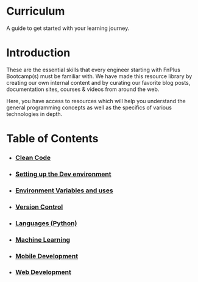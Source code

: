 # Curriculum

A guide to get started with your learning journey.

# Introduction

These are the essential skills that every engineer starting with FnPlus Bootcamp(s) must be familiar with. We have made this resource library by creating our own internal content and by curating our favorite blog posts, documentation sites, courses & videos from around the web.

Here, you have access to resources which will help you understand the general programming concepts as well as the specifics of various technologies in depth.

# Table of Contents

- ### **[Clean Code](https://github.com/fnplus/curriculum/tree/master/Clean%20Code)**

- ### **[Setting up the Dev environment](https://github.com/fnplus/curriculum/tree/master/Setting%20up%20the%20Environment)**

- ### **[Environment Variables and uses](https://github.com/fnplus/curriculum/tree/master/Setting%20up%20the%20Environment#environment-variables-and-uses)**

- ### **[Version Control](https://github.com/fnplus/curriculum/tree/master/Version%20Control)**

- ### **[Languages (Python)](https://github.com/fnplus/curriculum/tree/master/Python)**

- ### **[Machine Learning](https://github.com/fnplus/curriculum/tree/master/Machine%20Learning)**

- ### **[Mobile Development](https://github.com/fnplus/curriculum/tree/master/Mobile%20Dev)**

- ### **[Web Development](https://github.com/fnplus/curriculum/tree/master/Web%20Dev#web-dev)**

